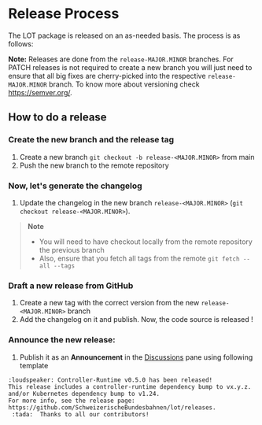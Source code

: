 # Release Process

The LOT package is released on an as-needed basis. The process is as follows:

**Note:** Releases are done from the `release-MAJOR.MINOR` branches. For PATCH releases is not required
to create a new branch you will just need to ensure that all big fixes are cherry-picked into the respective
`release-MAJOR.MINOR` branch. To know more about versioning check https://semver.org/.

## How to do a release

### Create the new branch and the release tag

1. Create a new branch `git checkout -b release-<MAJOR.MINOR>` from main
2. Push the new branch to the remote repository

### Now, let's generate the changelog

1. Update the changelog in the new branch `release-<MAJOR.MINOR>` (`git checkout release-<MAJOR.MINOR>`).

> **Note**
> - You will need to have checkout locally from the remote repository the previous branch
> - Also, ensure that you fetch all tags from the remote `git fetch --all --tags`

### Draft a new release from GitHub

1. Create a new tag with the correct version from the new `release-<MAJOR.MINOR>` branch
2. Add the changelog on it and publish. Now, the code source is released !

### Announce the new release:

1. Publish it as an **Announcement** in the [Discussions](https://github.com/SchweizerischeBundesbahnen/lot/discussions/new/choose)
pane using following template

````
:loudspeaker: Controller-Runtime v0.5.0 has been released!
This release includes a controller-runtime dependency bump to vx.y.z. and/or Kubernetes dependency bump to v1.24.
For more info, see the release page: https://github.com/SchweizerischeBundesbahnen/lot/releases.
 :tada:  Thanks to all our contributors!
````